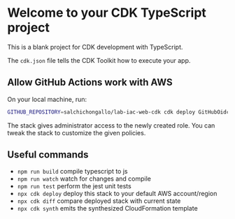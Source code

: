 # Welcome to your CDK TypeScript project

This is a blank project for CDK development with TypeScript.

The `cdk.json` file tells the CDK Toolkit how to execute your app.

## Allow GitHub Actions work with AWS

On your local machine, run:

```sh
GITHUB_REPOSITORY=salchichongallo/lab-iac-web-cdk cdk deploy GitHubOidcStack
```

The stack gives administrator access to the newly created role. You can tweak the stack to customize the given policies.

## Useful commands

- `npm run build` compile typescript to js
- `npm run watch` watch for changes and compile
- `npm run test` perform the jest unit tests
- `npx cdk deploy` deploy this stack to your default AWS account/region
- `npx cdk diff` compare deployed stack with current state
- `npx cdk synth` emits the synthesized CloudFormation template
